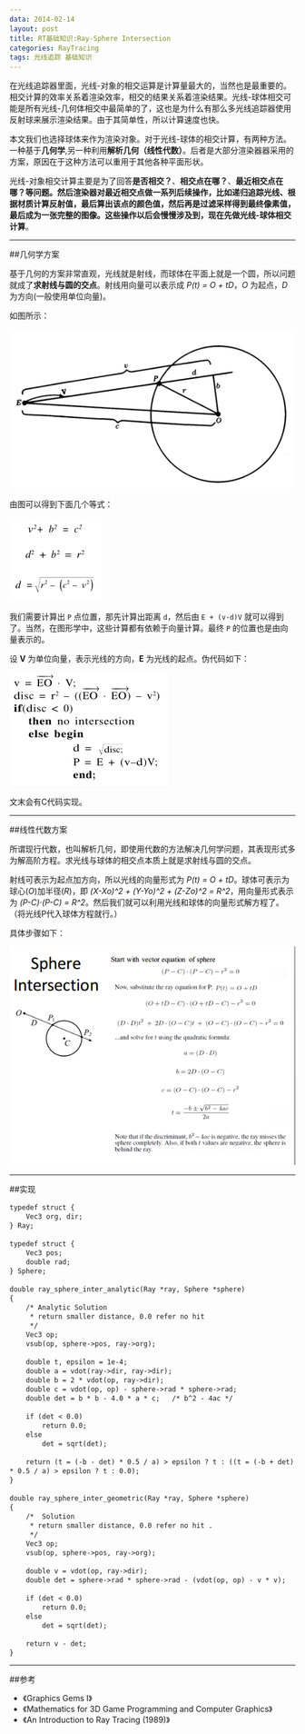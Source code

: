 ```yaml
---
data: 2014-02-14
layout: post
title: RT基础知识:Ray-Sphere Intersection
categories: RayTracing
tags: 光线追踪 基础知识
---
```


在光线追踪器里面，光线-对象的相交运算是计算量最大的，当然也是最重要的。相交计算的效率关系着渲染效率，相交的结果关系着渲染结果。光线-球体相交可能是所有光线-几何体相交中最简单的了，这也是为什么有那么多光线追踪器使用反射球来展示渲染结果。由于其简单性，所以计算速度也快。

本文我们也选择球体来作为渲染对象。对于光线-球体的相交计算，有两种方法。一种基于**几何学**,另一种利用**解析几何（线性代数）**。后者是大部分渲染器器采用的方案，原因在于这种方法可以重用于其他各种平面形状。


光线-对象相交计算主要是为了回答**是否相交？**、**相交点在哪？**、**最近相交点在哪？**等问题。然后渲染器对最近相交点做一系列后续操作，比如递归追踪光线、根据材质计算反射值，最后算出该点的颜色值，然后再是过滤采样得到最终像素值，最后成为一张完整的图像。这些操作以后会慢慢涉及到，现在先做**光线-球体相交计算**。

------------------------------------------------

##几何学方案

基于几何的方案非常直观，光线就是射线，而球体在平面上就是一个圆，所以问题就成了**求射线与圆的交点**。射线用向量可以表示成 *P(t) = O + tD*，*O* 为起点，*D* 为方向(一般使用单位向量)。

如图所示：

![](/image/raytracer_03_01.PNG)

由图可以得到下面几个等式：

![](/image/raytracer_03_02.PNG)

我们需要计算出 `P` 点位置，那先计算出距离 `d`，然后由 `E + (v-d)V` 就可以得到了。当然，在图形学中，这些计算都有依赖于向量计算。最终 `P` 的位置也是由向量表示的。

设 **V** 为单位向量，表示光线的方向，**E** 为光线的起点。伪代码如下：

![](/image/raytracer_03_03.PNG)

文末会有C代码实现。

------------------------------------------------------------------
##线性代数方案

所谓现行代数，也叫解析几何，即使用代数的方法解决几何学问题，其表现形式多为解高阶方程。求光线与球体的相交点本质上就是求射线与圆的交点。

射线可表示为起点加方向，所以光线的向量形式为 *P(t) = O + tD*。球体可表示为球心(*O*)加半径(*R*)，即 *(X-Xo)^2 + (Y-Yo)^2 + (Z-Zo)^2 = R^2*，用向量形式表示为 *(P-C)·(P-C) = R^2*。然后我们就可以利用光线和球体的向量形式解方程了。（将光线P代入球体方程就行。）

具体步骤如下：

![](/image/raytracer_03_04.png)

------------------------------------------------------
##实现

	typedef struct {
	    Vec3 org, dir;
	} Ray;
	
	typedef struct {
	    Vec3 pos;
	    double rad;
	} Sphere;
	
	double ray_sphere_inter_analytic(Ray *ray, Sphere *sphere)
	{
	    /* Analytic Solution
	     * return smaller distance, 0.0 refer no hit
	     */
	    Vec3 op;
	    vsub(op, sphere->pos, ray->org);
	
	    double t, epsilon = 1e-4;
	    double a = vdot(ray->dir, ray->dir);
	    double b = 2 * vdot(op, ray->dir);
	    double c = vdot(op, op) - sphere->rad * sphere->rad;
	    double det = b * b - 4.0 * a * c;   /* b^2 - 4ac */
	
	    if (det < 0.0)
	        return 0.0;
	    else
	        det = sqrt(det);
	
	    return (t = (-b - det) * 0.5 / a) > epsilon ? t : ((t = (-b + det) * 0.5 / a) > epsilon ? t : 0.0);
	}
	
	double ray_sphere_inter_geometric(Ray *ray, Sphere *sphere)
	{
	    /*  Solution
	     * return smaller distance, 0.0 refer no hit .
	     */
	    Vec3 op;
	    vsub(op, sphere->pos, ray->org);
	
	    double v = vdot(op, ray->dir);
	    double det = sphere->rad * sphere->rad - (vdot(op, op) - v * v);
	
	    if (det < 0.0)
	        return 0.0;
	    else
	        det = sqrt(det);
	
	    return v - det;
	}


-----------------------------------------------------
##参考

- 《Graphics Gems I》
- 《Mathematics for 3D Game Programming and Computer Graphics》
- 《An Introduction to Ray Tracing (1989)》